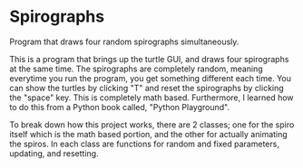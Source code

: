 # Spirographs
Program that draws four random spirographs simultaneously. 

This is a program that brings up the turtle GUI, and draws four spirographs at the same time.
The spirographs are completely random, meaning everytime you run the program, you get something different each time. 
You can show the turtles by clicking "T" and reset the spirographs by clicking the "space" key.
This is completely math based. 
Furthermore, I learned how to do this from a Python book called, "Python Playground".

To break down how this project works, there are 2 classes; one for the spiro itself which is the math based portion, and the other for actually animating the spiros. In each class are functions for random and fixed parameters, updating, and resetting. 
